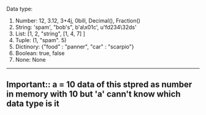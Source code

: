 Data type:
1. Number: 12, 3.12, 3+4j, 0bill, Decimal(), Fraction()
2. String: 'spam', "bob's", b'a\x01c', u'fd234\32ds'
3. List: [1, 2, "string", [1, 4, 7] ]
4. Tuple: (1, "spam". 5)
5. Dictinory: {"food" : "panner", "car" : "scarpio"}
6. Boolean: true, false
7. None: None 

----------------------------------------------------------------------------
Important::
a = 10
data of this stpred as number in memory with 10 but 'a' cann't know which data type is it
----------------------------------------------------------------------------






